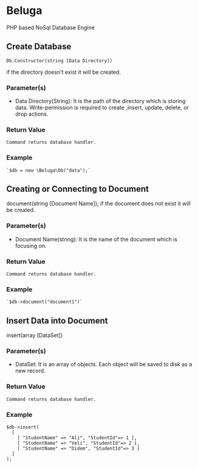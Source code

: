 # Beluga
PHP based NoSql Database Engine

## Create Database
    Db:Constructor(string [Data Directory])
if the directory doesn't exist it will be created.

### Parameter(s)
- Data Directory(String): It is the path of the directory which is storing data. Write-permission is required to create ,insert, update, delete, or drop actions.

### Return Value
    Command returns database handler.

### Example
    `$db = new \Beluga\Db("data");`

## Creating or Connecting to Document
document(string [Document Name]);
if the document does not exist it will be created.
### Parameter(s)
- Document Name(string): It is the name of the document which is focusing on.

### Return Value
    Command returns database handler.

### Example
    `$db->document("document1")`
    
## Insert Data into Document
insert(array [DataSet])
### Parameter(s)
- DataSet: It is an array of objects. Each object will be saved to disk as a new record.

### Return Value 
    Command returns database handler.

### Example
    $db->insert(
      [
        [ "StudentName" => "Ali", "StudentId"=> 1 ],
        [ "StudentName" => "Veli", "StudentId"=> 2 ],
        [ "StudentName" => "Didem", "StudentId"=> 3 ]
      ]  
    );
